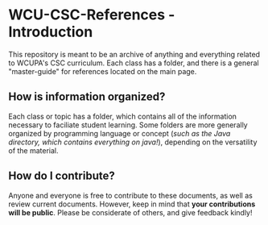 # WCU-CSC-References - Introduction
This repository is meant to be an archive of anything and everything  related to WCUPA's CSC curriculum. Each class has a folder, and there is a general "master-guide" for references located on the main page.

## How is information organized?
Each class or topic has a folder, which contains all of the information necessary to faciliate student learning. Some folders are more generally organized by programming language or concept (*such as the Java directory, which contains everything on java!*), depending on the versatility of the material.

## How do I contribute?
Anyone and everyone is free to contribute to these documents, as well as review current documents. However, keep in mind that **your contributions will be public**. Please be considerate of others, and give feedback kindly!
